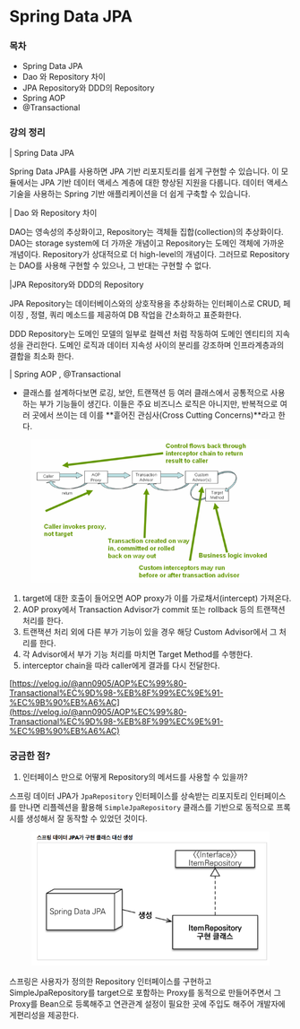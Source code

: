 # Spring Data JPA

### 목차

* Spring Data JPA
* Dao 와 Repository 차이
* JPA Repository와 DDD의 Repository
* Spring AOP
* @Transactional

### 강의 정리

\| Spring Data JPA

Spring Data JPA를 사용하면 JPA 기반 리포지토리를 쉽게 구현할 수 있습니다. 이 모듈에서는 JPA 기반 데이터 액세스 계층에 대한 향상된 지원을 다룹니다. 데이터 액세스 기술을 사용하는 Spring 기반 애플리케이션을 더 쉽게 구축할 수 있습니다.

\| Dao 와 Repository 차이

DAO는 영속성의 추상화이고, Repository는 객체들 집합(collection)의 추상화이다. DAO는 storage system에 더 가까운 개념이고 Repository는 도메인 객체에 가까운 개념이다. Repository가 상대적으로 더 high-level의 개념이다. 그러므로 Repository는 DAO를 사용해 구현할 수 있으나, 그 반대는 구현할 수 없다.

|JPA Repository와 DDD의 Repository

JPA Repository는 데이터베이스와의 상호작용을 추상화하는 인터페이스로 CRUD, 페이징 , 정렬, 쿼리 메소드를 제공하여 DB 작업을 간소화하고 표준화한다.

DDD Repository는 도메인 모델의 일부로 컬렉션 처럼 작동하여 도메인 엔티티의 지속성을 관리한다. 도메인 로직과 데이터 지속성 사이의 분리를 강조하며 인프라계층과의 결합을 최소화 한다.

\| Spring AOP , @Transactional

* 클래스를 설계하다보면 로깅, 보안, 트랜잭션 등 여러 클래스에서 공통적으로 사용하는 부가 기능들이 생긴다. 이들은 주요 비즈니스 로직은 아니지만, 반복적으로 여러 곳에서 쓰이는 데 이를 **흩어진 관심사(Cross Cutting Concerns)**라고 한다.

<figure><img src="../.gitbook/assets/image (1) (1).png" alt=""><figcaption></figcaption></figure>

1. target에 대한 호출이 들어오면 AOP proxy가 이를 가로채서(intercept) 가져온다.
2. AOP proxy에서 Transaction Advisor가 commit 또는 rollback 등의 트랜잭션 처리를 한다.
3. 트랜잭션 처리 외에 다른 부가 기능이 있을 경우 해당 Custom Advisor에서 그 처리를 한다.
4. 각 Advisor에서 부가 기능 처리를 마치면 Target Method를 수행한다.
5. interceptor chain을 따라 caller에게 결과를 다시 전달한다.

[https://velog.io/@ann0905/AOP%EC%99%80-Transactional%EC%9D%98-%EB%8F%99%EC%9E%91-%EC%9B%90%EB%A6%AC](https://velog.io/@ann0905/AOP%EC%99%80-Transactional%EC%9D%98-%EB%8F%99%EC%9E%91-%EC%9B%90%EB%A6%AC)



### 궁금한 점?

1. 인터페이스 만으로 어떻게 Repository의 메서드를 사용할 수 있을까?

스프링 데이터 JPA가 `JpaRepository` 인터페이스를 상속받는 리포지토리 인터페이스를 만나면 리플렉션을 활용해 `SimpleJpaRepository` 클래스를 기반으로 동적으로 프록시를 생성해서 잘 동작할 수 있었던 것이다.

<figure><img src="../.gitbook/assets/image (2).png" alt=""><figcaption></figcaption></figure>

스프링은 사용자가 정의한 Repository 인터페이스를 구현하고 SimpleJpaRepository를 target으로 포함하는 Proxy를 동적으로 만들어주면서 그 Proxy를 Bean으로 등록해주고 연관관계 설정이 필요한 곳에 주입도 해주어 개발자에게편리성을 제공한다.
